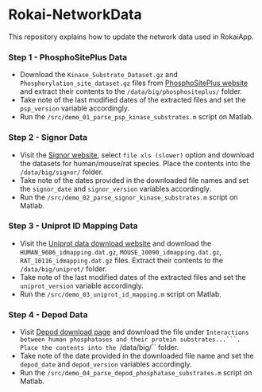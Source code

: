 # Rokai-NetworkData
This repository explains how to update the network data used in RokaiApp.

### Step 1 - PhosphoSitePlus Data
- Download the ``Kinase_Substrate_Dataset.gz`` and ``Phosphorylation_site_dataset.gz`` files from [PhosphoSitePlus website](https://www.phosphosite.org/staticDownloads) and extract their contents to the ``/data/big/phosphositeplus/`` folder. 
- Take note of the last modified dates of the extracted files and set the ``psp_version`` variable accordingly.
- Run the ``/src/demo_01_parse_psp_kinase_substrates.m`` script on Matlab. 

### Step 2 - Signor Data
- Visit the [Signor website](https://signor.uniroma2.it/downloads.php), select ``file xls (slower)`` option and download the datasets for human/mouse/rat species. Place the contents into the ``/data/big/signor/`` folder. 
- Take note of the dates provided in the downloaded file names and set the ``signor_date`` and ``signor_version`` variables accordingly.
- Run the ``/src/demo_02_parse_signor_kinase_substrates.m`` script on Matlab. 

### Step 3 - Uniprot ID Mapping Data
- Visit the [Uniprot data download website](https://ftp.uniprot.org/pub/databases/uniprot/current_release/knowledgebase/idmapping/by_organism/) and download the ``HUMAN_9606_idmapping.dat.gz``, ``MOUSE_10090_idmapping.dat.gz``, ``RAT_10116_idmapping.dat.gz`` files. Extract their contents to the ``/data/big/uniprot/`` folder. 
- Take note of the last modified dates of the extracted files and set the ``uniprot_version`` variable accordingly.
- Run the ``/src/demo_03_uniprot_id_mapping.m`` script on Matlab. 

### Step 4 - Depod Data
- Visit [Depod download page](http://depod.bioss.uni-freiburg.de/download.php) and download the file under ``Interactions between human phosphatases and their protein substrates...```. Place the contents into the ``/data/big/`` folder. 
- Take note of the date provided in the downloaded file name and set the ``depod_date`` and ``depod_version`` variables accordingly.
- Run the ``/src/demo_04_parse_depod_phosphatase_substrates.m`` script on Matlab. 
